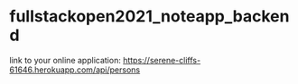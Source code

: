 # fullstackopen2021_noteapp_backend

link to your online application:
https://serene-cliffs-61646.herokuapp.com/api/persons
